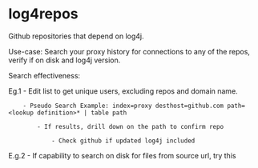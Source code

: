 # log4repos
Github repositories that depend on log4j. 

Use-case:
Search your proxy history for connections to any of the repos, verify if on disk and log4j version. 

Search effectiveness:

Eg.1 - Edit list to get unique users, excluding repos and domain name. 

        - Pseudo Search Example: index=proxy desthost=github.com path=<lookup definition>* | table path

            - If results, drill down on the path to confirm repo

                - Check github if updated log4j included

E.g.2 - If capability to search on disk for files from source url, try this


